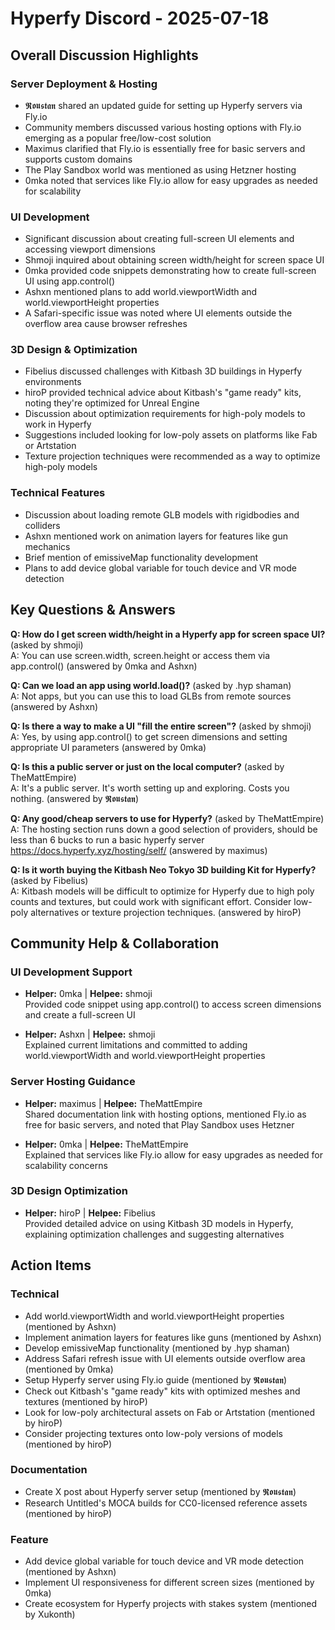 # Hyperfy Discord - 2025-07-18

## Overall Discussion Highlights

### Server Deployment & Hosting
- 𝕽𝖔𝖚𝖘𝖙𝖆𝖓 shared an updated guide for setting up Hyperfy servers via Fly.io
- Community members discussed various hosting options with Fly.io emerging as a popular free/low-cost solution
- Maximus clarified that Fly.io is essentially free for basic servers and supports custom domains
- The Play Sandbox world was mentioned as using Hetzner hosting
- 0mka noted that services like Fly.io allow for easy upgrades as needed for scalability

### UI Development
- Significant discussion about creating full-screen UI elements and accessing viewport dimensions
- Shmoji inquired about obtaining screen width/height for screen space UI
- 0mka provided code snippets demonstrating how to create full-screen UI using app.control()
- Ashxn mentioned plans to add world.viewportWidth and world.viewportHeight properties
- A Safari-specific issue was noted where UI elements outside the overflow area cause browser refreshes

### 3D Design & Optimization
- Fibelius discussed challenges with Kitbash 3D buildings in Hyperfy environments
- hiroP provided technical advice about Kitbash's "game ready" kits, noting they're optimized for Unreal Engine
- Discussion about optimization requirements for high-poly models to work in Hyperfy
- Suggestions included looking for low-poly assets on platforms like Fab or Artstation
- Texture projection techniques were recommended as a way to optimize high-poly models

### Technical Features
- Discussion about loading remote GLB models with rigidbodies and colliders
- Ashxn mentioned work on animation layers for features like gun mechanics
- Brief mention of emissiveMap functionality development
- Plans to add device global variable for touch device and VR mode detection

## Key Questions & Answers

**Q: How do I get screen width/height in a Hyperfy app for screen space UI?** (asked by shmoji)  
A: You can use screen.width, screen.height or access them via app.control() (answered by 0mka and Ashxn)

**Q: Can we load an app using world.load()?** (asked by .hyp shaman)  
A: Not apps, but you can use this to load GLBs from remote sources (answered by Ashxn)

**Q: Is there a way to make a UI "fill the entire screen"?** (asked by shmoji)  
A: Yes, by using app.control() to get screen dimensions and setting appropriate UI parameters (answered by 0mka)

**Q: Is this a public server or just on the local computer?** (asked by TheMattEmpire)  
A: It's a public server. It's worth setting up and exploring. Costs you nothing. (answered by 𝕽𝖔𝖚𝖘𝖙𝖆𝖓)

**Q: Any good/cheap servers to use for Hyperfy?** (asked by TheMattEmpire)  
A: The hosting section runs down a good selection of providers, should be less than 6 bucks to run a basic hyperfy server https://docs.hyperfy.xyz/hosting/self/ (answered by maximus)

**Q: Is it worth buying the Kitbash Neo Tokyo 3D building Kit for Hyperfy?** (asked by Fibelius)  
A: Kitbash models will be difficult to optimize for Hyperfy due to high poly counts and textures, but could work with significant effort. Consider low-poly alternatives or texture projection techniques. (answered by hiroP)

## Community Help & Collaboration

### UI Development Support
- **Helper:** 0mka | **Helpee:** shmoji  
  Provided code snippet using app.control() to access screen dimensions and create a full-screen UI

- **Helper:** Ashxn | **Helpee:** shmoji  
  Explained current limitations and committed to adding world.viewportWidth and world.viewportHeight properties

### Server Hosting Guidance
- **Helper:** maximus | **Helpee:** TheMattEmpire  
  Shared documentation link with hosting options, mentioned Fly.io as free for basic servers, and noted that Play Sandbox uses Hetzner

- **Helper:** 0mka | **Helpee:** TheMattEmpire  
  Explained that services like Fly.io allow for easy upgrades as needed for scalability concerns

### 3D Design Optimization
- **Helper:** hiroP | **Helpee:** Fibelius  
  Provided detailed advice on using Kitbash 3D models in Hyperfy, explaining optimization challenges and suggesting alternatives

## Action Items

### Technical
- Add world.viewportWidth and world.viewportHeight properties (mentioned by Ashxn)
- Implement animation layers for features like guns (mentioned by Ashxn)
- Develop emissiveMap functionality (mentioned by .hyp shaman)
- Address Safari refresh issue with UI elements outside overflow area (mentioned by 0mka)
- Setup Hyperfy server using Fly.io guide (mentioned by 𝕽𝖔𝖚𝖘𝖙𝖆𝖓)
- Check out Kitbash's "game ready" kits with optimized meshes and textures (mentioned by hiroP)
- Look for low-poly architectural assets on Fab or Artstation (mentioned by hiroP)
- Consider projecting textures onto low-poly versions of models (mentioned by hiroP)

### Documentation
- Create X post about Hyperfy server setup (mentioned by 𝕽𝖔𝖚𝖘𝖙𝖆𝖓)
- Research Untitled's MOCA builds for CC0-licensed reference assets (mentioned by hiroP)

### Feature
- Add device global variable for touch device and VR mode detection (mentioned by Ashxn)
- Implement UI responsiveness for different screen sizes (mentioned by 0mka)
- Create ecosystem for Hyperfy projects with stakes system (mentioned by Xukonth)
